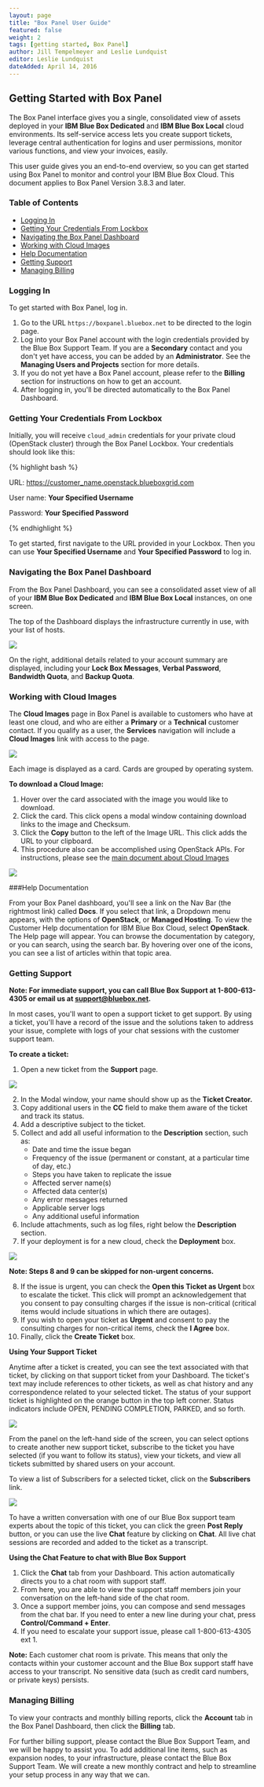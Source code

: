```yaml
---
layout: page 
title: "Box Panel User Guide" 
featured: false 
weight: 2 
tags: [getting started, Box Panel] 
author: Jill Tempelmeyer and Leslie Lundquist
editor: Leslie Lundquist
dateAdded: April 14, 2016 
---
```


## Getting Started with Box Panel

The Box Panel interface gives you a single, consolidated view of assets deployed in your **IBM Blue Box Dedicated** and **IBM Blue Box Local** cloud environments. Its self-service access lets you create support tickets, leverage central authentication for logins and user permissions, monitor various functions, and view your invoices, easily. 

This user guide gives you an end-to-end overview, so you can get started using Box Panel to monitor and control your IBM Blue Box Cloud. This document applies to Box Panel Version 3.8.3 and later.

### Table of Contents

 * [Logging In](http://ibm-blue-box-help.github.io/help-documentation/gettingstarted/userguides/Box_Panel/#logging-in)
 * [Getting Your Credentials From Lockbox](http://ibm-blue-box-help.github.io/help-documentation/gettingstarted/userguides/Box_Panel/#getting-your-credentials-from-lockbox)
 * [Navigating the Box Panel Dashboard](http://ibm-blue-box-help.github.io/help-documentation/gettingstarted/userguides/Box_Panel/#navigating-the-bax-panel-dashboard)
 * [Working with Cloud Images](http://ibm-blue-box-help.github.io/help-documentation/gettingstarted/userguides/Box_Panel/#working-with-cloud-images)
 * [Help Documentation](http://ibm-blue-box-help.github.io/help-documentation/gettingstarted/userguides/Box_Panel/#help-documentation)
 * [Getting Support](http://ibm-blue-box-help.github.io/help-documentation/gettingstarted/userguides/Box_Panel/#getting-support)
 * [Managing Billing](http://ibm-blue-box-help.github.io/help-documentation/gettingstarted/userguides/Box_Panel/#managing-billing)


### Logging In 

To get started with Box Panel, log in. 

1. Go to the URL `https://boxpanel.bluebox.net` to be directed to the login page.
2. Log into your Box Panel account with the login credentials provided by the Blue Box Support Team. If you are a **Secondary** contact and you don't yet have access, you can be added by an **Administrator**. See the **Managing Users and Projects** section for more details.
3. If you do not yet have a Box Panel account, please refer to the **Billing** section for instructions on how to get an account.
5. After logging in, you'll be directed automatically to the Box Panel Dashboard.

### Getting Your Credentials From Lockbox

Initially, you will receive `cloud_admin` credentials for your private cloud (OpenStack cluster) through the Box Panel Lockbox. Your credentials should look like this:

 {% highlight bash %}

URL: https://customer_name.openstack.blueboxgrid.com 

User name: **Your Specified Username**

Password: **Your Specified Password**

{% endhighlight %}

To get started, first navigate to the URL provided in your Lockbox. Then you can use **Your Specified Username** and **Your Specified Password** to log in.


### Navigating the Box Panel Dashboard

From the Box Panel Dashboard, you can see a consolidated asset view of all of your **IBM Blue Box Dedicated** and **IBM Blue Box Local** instances, on one screen.

The top of the Dashboard displays the infrastructure currently in use, with your list of hosts. 

![ ](https://cloud.githubusercontent.com/assets/17212946/15029877/322e6f8a-1215-11e6-99f2-fc79cdfa2512.png)


On the right, additional details related to your account summary are displayed, including your **Lock Box Messages**, **Verbal Password**, **Bandwidth Quota**, and **Backup Quota**. 


### Working with Cloud Images 

The **Cloud Images** page in Box Panel is available to customers who have at least one cloud, and who are either a **Primary** or a **Technical** customer contact. If you qualify as a user, the **Services** navigation will include a **Cloud Images** link with access to the page. 

![ ](https://cloud.githubusercontent.com/assets/17212946/15030057/fb4cdeec-1215-11e6-9d3e-60fa8d7953a9.png)

Each image is displayed as a card. Cards are grouped by operating system. 

**To download a Cloud Image:** 

1. Hover over the card associated with the image you would like to download. 
2. Click the card. This click opens a modal window containing download links to the image and Checksum. 
3. Click the **Copy** button to the left of the Image URL. This click adds the URL to your clipboard. 
4. This procedure also can be accomplished using OpenStack APIs. For instructions, please see the [main document about Cloud Images](http://ibm-blue-box-help.github.io/help-documentation/gettingstarted/commontech/Cloud_Images_Provided_by_IBM/) 

![ ](https://cloud.githubusercontent.com/assets/17212946/15030096/20400436-1216-11e6-8987-5dc8e6cdf080.png) 

###Help Documentation

From your Box Panel dashboard, you'll see  a link on the Nav Bar (the rightmost link) called **Docs**. If you select that link, a Dropdown menu appears, with the options of **OpenStack**, or **Managed Hosting**. To view the Customer Help documentation for IBM Blue Box Cloud, select **OpenStack**. The Help page will appear. You can browse the documentation by category, or you can search, using the search bar. By hovering over one of the icons, you can see a list of articles within that topic area. 

### Getting Support 

**Note: For immediate support, you can call Blue Box Support at 1-800-613-4305 or email us at support@bluebox.net.**

In most cases, you'll want to open a support ticket to get support. By using a ticket, you'll have a record of the issue and the solutions taken to address your issue, complete with logs of your chat sessions with the customer support team.

**To create a ticket:**

1. Open a new ticket from the **Support** page. 

![ ]()

2. In the Modal window, your name should show up as the **Ticket Creator.**
3. Copy additional users in the **CC** field to make them aware of the ticket and track its status. 
4. Add a descriptive subject to the ticket. 
5. Collect and add all useful information to the **Description** section, such as: 
   * Date and time the issue began 
   * Frequency of the issue (permanent or constant, at a particular time of day, etc.) 
   * Steps you have taken to replicate the issue 
   * Affected server name(s) 
   * Affected data center(s) 
   * Any error messages returned
   * Applicable server logs 
   * Any additional useful information 
6. Include attachments, such as log files, right below the **Description** section. 
7. If your deployment is for a new cloud, check the **Deployment** box.

![ ](https://cloud.githubusercontent.com/assets/17212946/15032633/850d3d4a-1228-11e6-9b37-c20e5d32d9b9.png)

**Note: Steps 8 and 9 can be skipped for non-urgent concerns.**

 8. If the issue is urgent, you can check the **Open this Ticket as Urgent** box to escalate the ticket. This click will prompt an acknowledgement that you consent to pay consulting charges if the issue is non-critical (critical items would include situations in which there are outages). 
 9. If you wish to open your ticket as **Urgent** and consent to pay the consulting charges for non-critical items, check the **I Agree** box. 
 10. Finally, click the **Create Ticket** box. 

**Using Your Support Ticket**

Anytime after a ticket is created, you can see the text associated with that ticket, by clicking on that support ticket from your Dashboard. The ticket's text may include references to other tickets, as well as chat history and any correspondence related to your selected ticket. The status of your support ticket is highlighted on the orange button in the top left corner. Status indicators include OPEN, PENDING COMPLETION, PARKED, and so forth.

![ ]() 

From the panel on the left-hand side of the screen, you can select options to create another new support ticket, subscribe to the ticket you have selected (if you want to follow its status), view your tickets, and view all tickets submitted by shared users on your account. 

To view a list of Subscribers for a selected ticket, click on the **Subscribers** link. 

![ ]()

To have a written conversation with one of our Blue Box support team experts about the topic of this ticket, you can click the green **Post Reply** button, or you can use the live **Chat** feature by clicking on **Chat**. All live chat sessions are recorded and added to the ticket as a transcript.

**Using the Chat Feature to chat with Blue Box Support**

1. Click the **Chat** tab from your Dashboard. This action automatically directs you to a chat room with support staff. 
2. From here, you are able to view the support staff members join your conversation on the left-hand side of the chat room.
3. Once a support member joins, you can compose and send messages from the chat bar. If you need to enter a new line during your chat, press **Control/Command + Enter**.
4. If you need to escalate your support issue, please call 1-800-613-4305 ext 1.

**Note:** Each customer chat room is private. This means that only the contacts within your customer account and the Blue Box support staff have access to your transcript. No sensitive data (such as credit card numbers, or private keys) persists.

### Managing Billing 

To view your contracts and monthly billing reports, click the **Account** tab in the Box Panel Dashboard, then click the **Billing** tab.

For further billing support, please contact the Blue Box Support Team, and we will be happy to assist you.
To add additional line items, such as expansion nodes, to your infrastructure, please contact the Blue Box Support Team. We will create a new monthly contract and help to streamline your setup process in any way that we can.
